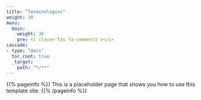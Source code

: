```yaml
---
title: "Terminologies"
weight: 30
menu:
  main:
    weight: 30
    pre: <i class='fas fa-comments'></i>
cascade:
- type: "docs"
  toc_root: true
  _target:
    path: "*/**"
---
```


{{% pageinfo %}}
This is a placeholder page that shows you how to use this template site.
{{% /pageinfo %}}
